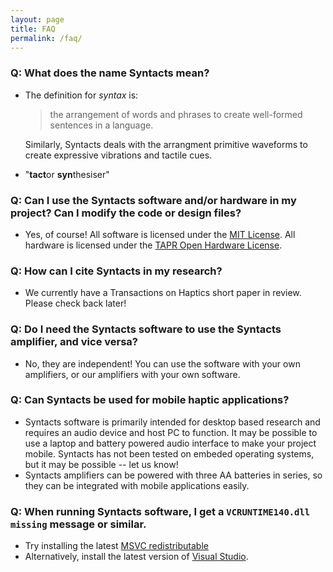 ```yaml
---
layout: page
title: FAQ
permalink: /faq/
---
```


### Q: What does the name Syntacts mean?
- The definition for *syntax* is:
  > the arrangement of words and phrases to create well-formed sentences in a language.
  
  Similarly, Syntacts deals with the arrangment primitive waveforms to create expressive vibrations and tactile cues.
- "**tact**or **syn**thesiser"

### Q: Can I use the Syntacts software and/or hardware in my project? Can I modify the code or design files?
- Yes, of course! All software is licensed under the [MIT License](https://en.wikipedia.org/wiki/MIT_License). All hardware is licensed under the [TAPR Open Hardware License](https://tapr.org/the-tapr-open-hardware-license/). 

### Q: How can I cite Syntacts in my research?
- We currently have a Transactions on Haptics short paper in review. Please check back later!

### Q: Do I need the Syntacts software to use the Syntacts amplifier, and vice versa?
- No, they are independent! You can use the software with your own amplifiers, or our amplifiers with your own software.

### Q: Can Syntacts be used for mobile haptic applications?
- Syntacts software is primarily intended for desktop based research and requires an audio device and host PC to function. It may be possible to use a laptop and battery powered audio interface to make your project mobile. Syntacts has not been tested on embeded operating systems, but it may be possible -- let us know! 
- Syntacts amplifiers can be powered with three AA batteries in series, so they can be integrated with mobile applications easily.

### Q: When running Syntacts software, I get a `VCRUNTIME140.dll missing` message or similar.
- Try installing the latest [MSVC redistributable](https://support.microsoft.com/en-us/help/2977003/the-latest-supported-visual-c-downloads)
- Alternatively, install the latest version of [Visual Studio](https://visualstudio.microsoft.com/).

